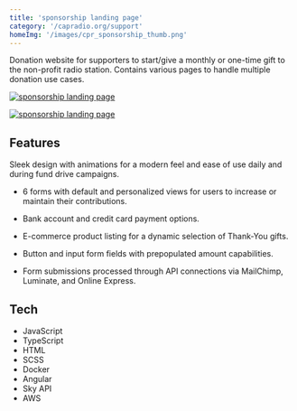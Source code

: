 ```yaml
---
title: 'sponsorship landing page'
category: '/capradio.org/support'
homeImg: '/images/cpr_sponsorship_thumb.png'
---
```


 Donation website for supporters to start/give a monthly or one-time gift to the non-profit radio station. Contains various pages to handle multiple donation use cases.

[![sponsorship landing page](/images/cpr_sponsorship.png "sponsorship landing page")](https://www.capradio.org/support/corporate-sponsorship/)

[![sponsorship landing page](/images/cpr_mob_quote.png "sponsorship landing page")](https://www.capradio.org/support/corporate-sponsorship/)

## Features
Sleek design with animations for a modern feel and ease of use daily and during fund drive campaigns.

- 6 forms with default and personalized views for users to increase or maintain their contributions.

- Bank account and credit card payment options.

- E-commerce product listing for a dynamic selection of Thank-You gifts.

- Button and input form fields with prepopulated amount capabilities.

- Form submissions processed through API connections via MailChimp, Luminate, and Online Express.

## Tech
- JavaScript
- TypeScript
- HTML
- SCSS
- Docker
- Angular
- Sky API
- AWS
